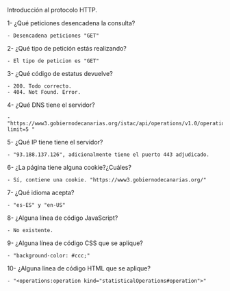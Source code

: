 Introducción al protocolo HTTP.

1- ¿Qué peticiones desencadena la consulta?

    - Desencadena peticiones "GET"
    
2- ¿Qué tipo de petición estás realizando?

    - El tipo de peticion es "GET"
    
3- ¿Qué código de estatus devuelve?

    - 200. Todo correcto.
    - 404. Not Found. Error.
    
4- ¿Qué DNS tiene el servidor?

    - "https://www3.gobiernodecanarias.org/istac/api/operations/v1.0/operations?limit=5 "
    
5- ¿Qué IP tiene tiene el servidor?

    - "93.188.137.126", adicionalmente tiene el puerto 443 adjudicado.

6- ¿La página tiene alguna cookie?¿Cuáles?

    - Sí, contiene una cookie. "https://www3.gobiernodecanarias.org/"
    
7- ¿Qué idioma acepta?

    - "es-ES" y "en-US"
    
8- ¿Alguna línea de código JavaScript?

    - No existente.
    
9- ¿Alguna línea de código CSS que se aplique?

    - "background-color: #ccc;"
    
10- ¿Alguna línea de código HTML que se aplique?

    - "<operations:operation kind="statisticalOperations#operation">"